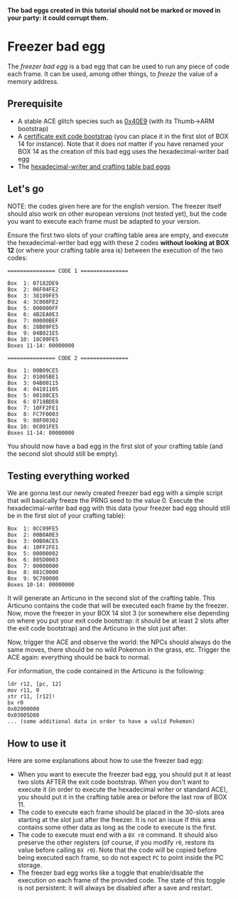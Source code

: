 **The bad eggs created in this tutorial should not be marked or moved in your party: it could corrupt them.**

# Freezer bad egg

The *freezer bad egg* is a bad egg that can be used to run any piece of code each frame. It can be used, among other things, to *freeze* the value of a memory address.

## Prerequisite

- A stable ACE glitch species such as [0x40E9](stable-ace.md) (with its Thumb->ARM bootstrap)
- A [certificate exit code bootstrap](exit-code.md) (you can place it in the first slot of BOX 14 for instance). Note that it does not matter if you have renamed your BOX 14 as the creation of this bad egg uses the hexadecimal-writer bad egg
- The [hexadecimal-writer and crafting table bad eggs](hex-writer.md)

## Let's go

NOTE: the codes given here are for the english version. The freezer itself should also work on other european versions (not tested yet), but the code you want to execute each frame must be adapted to your version.

Ensure the first two slots of your crafting table area are empty, and execute the hexadecimal-writer bad egg with these 2 codes **without looking at BOX 12** (or where your crafting table area is) between the execution of the two codes:

```
=============== CODE 1 ===============

Box  1: 07182DE9
Box  2: 06F04FE2
Box  3: 38109FE5
Box  4: 3C008FE2
Box  5: 000000FF
Box  6: 4B2EA0E3
Box  7: 00000BEF
Box  8: 28B09FE5
Box  9: 04B021E5
Box 10: 18C09FE5
Boxes 11-14: 00000000

=============== CODE 2 ===============

Box  1: 00B09CE5
Box  2: 01005BE1
Box  3: 04B00115
Box  4: 04101105
Box  5: 00108CE5
Box  6: 0718BDE8
Box  7: 10FF2FE1
Box  8: FC7F0003
Box  9: 08F00302
Box 10: 0C001FE5
Boxes 11-14: 00000000
```

You should now have a bad egg in the first slot of your crafting table (and the second slot should still be empty).

## Testing everything worked

We are gonna test our newly created freezer bad egg with a simple script that will basically freeze the PRNG seed to the value 0. Execute the hexadecimal-writer bad egg with this data (your freezer bad egg should still be in the first slot of your crafting table):

```
Box  1: 0CC09FE5
Box  2: 00B0A0E3
Box  3: 00B0ACE5
Box  4: 10FF2FE1
Box  5: 00000002
Box  6: 805D0003
Box  7: 00000000 
Box  8: 081C0000
Box  9: 9C700000
Boxes 10-14: 00000000
```

It will generate an Articuno in the second slot of the crafting table. This Articuno contains the code that will be executed each frame by the freezer. Now, move the freezer in your BOX 14 slot 3 (or somewhere else depending on where you put your exit code bootstrap: it should be at least 2 slots after the exit code bootstrap) and the Articuno in the slot just after.

Now, trigger the ACE and observe the world: the NPCs should always do the same moves, there should be no wild Pokemon in the grass, etc. Trigger the ACE again: everything should be back to normal.

For information, the code contained in the Articuno is the following:
```
ldr r12, [pc, 12]
mov r11, 0
str r11, [r12]!
bx r0
0x02000000
0x03005D80
... (some additional data in order to have a valid Pokemon)
```

## How to use it

Here are some explanations about how to use the freezer bad egg:

- When you want to execute the freezer bad egg, you should put it at least two slots AFTER the exit code bootstrap. When you don't want to execute it (in order to execute the hexadecimal writer or standard ACE), you should put it in the crafting table area or before the last row of BOX 11.
- The code to execute each frame should be placed in the 30-slots area starting at the slot just after the freezer. It is not an issue if this area contains some other data as long as the code to execute is the first.
- The code to execute must end with a `BX r0` command.
It should also preserve the other registers (of course, if you modify `r0`, restore its value before calling `BX r0`). Note that the code will be copied before being executed each frame, so do not expect `PC` to point inside the PC storage.
- The freezer bad egg works like a toggle that enable/disable the execution on each frame of the provided code. The state of this toggle is not persistent: it will always be disabled after a save and restart.
